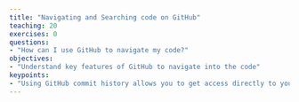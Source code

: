 ```yaml
---
title: "Navigating and Searching code on GitHub"
teaching: 20
exercises: 0
questions:
- "How can I use GitHub to navigate my code?"
objectives:
- "Understand key features of GitHub to navigate into the code"
keypoints:
- "Using GitHub commit history allows you to get access directly to your code."
---
```


